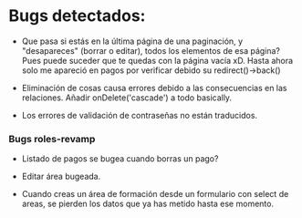 # Bugs detectados:

- Que pasa si estás en la última página de una paginación, y "desapareces" (borrar o editar), todos los elementos de esa página? Pues puede suceder que te quedas con la página vacía xD. Hasta ahora solo me apareció en pagos por verificar debido su redirect()->back()

- Eliminación de cosas causa errores debido a las consecuencias en las relaciones. Añadir onDelete('cascade') a todo basically.

- Los errores de validación de contraseñas no están traducidos.

### Bugs roles-revamp

- Listado de pagos se bugea cuando borras un pago?

- Editar área bugeada.

- Cuando creas un área de formación desde un formulario con select de areas, se pierden los datos que ya has metido hasta ese momento.
